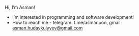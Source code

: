 Hi, I’m Asman!
- I’m interested in programming and software development!
- How to reach me - telegram: t.me/asmanpon, gmail: asman.hudaykulyyev@gmail.com


<!---
AsmanHud/AsmanHud is a ✨ special ✨ repository because its `README.md` (this file) appears on your GitHub profile.
You can click the Preview link to take a look at your changes.
--->
